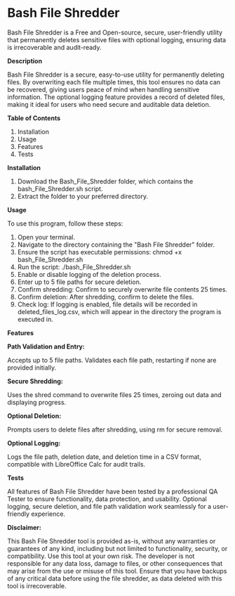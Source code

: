 # Bash File Shredder

Bash File Shredder is a Free and Open-source, secure, user-friendly utility that permanently deletes sensitive files with optional logging, ensuring data is irrecoverable and audit-ready.

**Description**

Bash File Shredder is a secure, easy-to-use utility for permanently deleting files. By overwriting each file multiple times, this tool ensures no data can be recovered, giving users peace of mind when handling sensitive information. The optional logging feature provides a record of deleted files, making it ideal for users who need secure and auditable data deletion.

**Table of Contents**

1. Installation
2. Usage
3. Features
4. Tests

**Installation**

1. Download the Bash_File_Shredder folder, which contains the bash_File_Shredder.sh script.
2. Extract the folder to your preferred directory.

**Usage**

To use this program, follow these steps:

1. Open your terminal.
2. Navigate to the directory containing the "Bash File Shredder" folder.
3. Ensure the script has executable permissions: chmod +x bash_File_Shredder.sh
4. Run the script: ./bash_File_Shredder.sh
5. Enable or disable logging of the deletion process.
6. Enter up to 5 file paths for secure deletion.
7. Confirm shredding: Confirm to securely overwrite file contents 25 times.
8. Confirm deletion: After shredding, confirm to delete the files.
9. Check log: If logging is enabled, file details will be recorded in deleted_files_log.csv, which will appear in the directory the program is executed in.

**Features**

**Path Validation and Entry:**

Accepts up to 5 file paths. Validates each file path, restarting if none are provided initially.

**Secure Shredding:**

Uses the shred command to overwrite files 25 times, zeroing out data and displaying progress.

**Optional Deletion:**

Prompts users to delete files after shredding, using rm for secure removal.

**Optional Logging:**

Logs the file path, deletion date, and deletion time in a CSV format, compatible with LibreOffice Calc for audit trails.

**Tests**

All features of Bash File Shredder have been tested by a professional QA Tester to ensure functionality, data protection, and usability. Optional logging, secure deletion, and file path validation work seamlessly for a user-friendly experience.

**Disclaimer:** 

This Bash File Shredder tool is provided as-is, without any warranties or guarantees of any kind, including but not limited to functionality, security, or compatibility. Use this tool at your own risk. The developer is not responsible for any data loss, damage to files, or other consequences that may arise from the use or misuse of this tool. Ensure that you have backups of any critical data before using the file shredder, as data deleted with this tool is irrecoverable.
